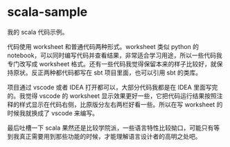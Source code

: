 # scala-sample

我的 scala 代码示例。

代码使用 worksheet 和普通代码两种形式。worksheet 类似 python 的 notebook，可以同时编写代码并查看结果，非常适合学习用途，所以一些代码我专门改写成 worksheet 格式。还有一些代码我觉得保留本来的样子比较好，就保持原状。反正两种都代码都写在 sbt 项目里面，也可以引用 sbt 的类库。

项目通过 vscode 或者 IDEA 打开都可以，大部分代码我都是在 IDEA 里面写完的。我觉得 vscode 的 worksheet 显示效果更好一些，它把代码运行结果按照注释的样式显示在代码右侧，比原版分左右两栏好看一些。所以在写 worksheet 的时候我就换成了 vscode 来编写。

最后吐槽一下 scala 果然还是比较学院派，一些语言特性比较拗口，可能只有等到我真正需要用到那些功能的时候，才能理解语言设计者的高明之处吧。
